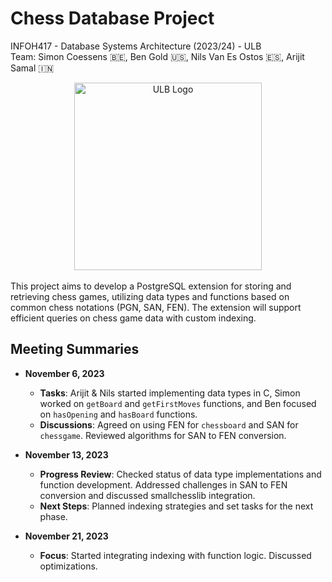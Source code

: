 # Chess Database Project

INFOH417 - Database Systems Architecture (2023/24) - ULB <br />
Team: Simon Coessens 🇧🇪, Ben Gold 🇺🇸, Nils Van Es Ostos 🇪🇸, Arijit Samal 🇮🇳

<div align="center">
    <img src="https://actus.ulb.be/medias/photo/logo-universite-libre-bruxelles_1661952138925-png?ID_FICHE=19524" alt="ULB Logo" width="300"/>
</div>

<br>
This project aims to develop a PostgreSQL extension for storing and retrieving chess games, utilizing data types and functions based on common chess notations (PGN, SAN, FEN). The extension will support efficient queries on chess game data with custom indexing.

## Meeting Summaries

- **November 6, 2023**

  - **Tasks**: Arijit & Nils started implementing data types in C, Simon worked on `getBoard` and `getFirstMoves` functions, and Ben focused on `hasOpening` and `hasBoard` functions.
  - **Discussions**: Agreed on using FEN for `chessboard` and SAN for `chessgame`. Reviewed algorithms for SAN to FEN conversion.

- **November 13, 2023**

  - **Progress Review**: Checked status of data type implementations and function development. Addressed challenges in SAN to FEN conversion and discussed smallchesslib integration.
  - **Next Steps**: Planned indexing strategies and set tasks for the next phase.

- **November 21, 2023**
  - **Focus**: Started integrating indexing with function logic. Discussed optimizations.
